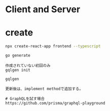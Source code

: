 # Client and Server

# create
```bash
npx create-react-app frontend --typescript
```

```bash
go generate
```

```
作成されていない初回のみ
gqlgen init

gqlgen

更新後は、implement methodで追加する。 
```

```
# GraphQLを試す場合
https://github.com/prisma/graphql-playground
```
